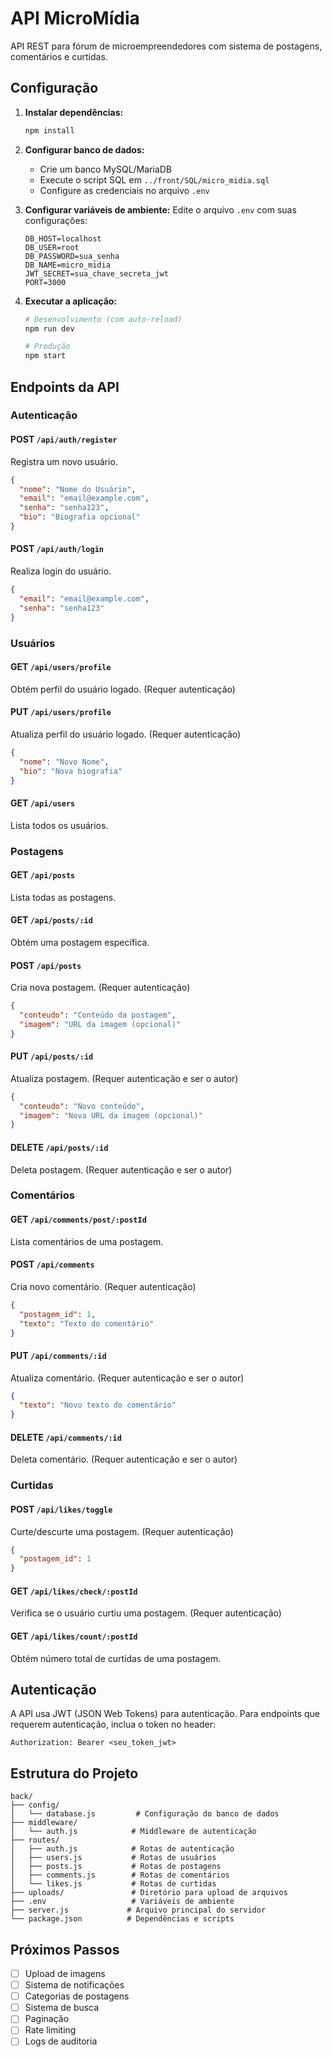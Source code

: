 # API MicroMídia

API REST para fórum de microempreendedores com sistema de postagens, comentários e curtidas.

## Configuração

1. **Instalar dependências:**
   ```bash
   npm install
   ```

2. **Configurar banco de dados:**
   - Crie um banco MySQL/MariaDB
   - Execute o script SQL em `../front/SQL/micro_midia.sql`
   - Configure as credenciais no arquivo `.env`

3. **Configurar variáveis de ambiente:**
   Edite o arquivo `.env` com suas configurações:
   ```
   DB_HOST=localhost
   DB_USER=root
   DB_PASSWORD=sua_senha
   DB_NAME=micro_midia
   JWT_SECRET=sua_chave_secreta_jwt
   PORT=3000
   ```

4. **Executar a aplicação:**
   ```bash
   # Desenvolvimento (com auto-reload)
   npm run dev

   # Produção
   npm start
   ```

## Endpoints da API

### Autenticação

#### POST `/api/auth/register`
Registra um novo usuário.
```json
{
  "nome": "Nome do Usuário",
  "email": "email@example.com",
  "senha": "senha123",
  "bio": "Biografia opcional"
}
```

#### POST `/api/auth/login`
Realiza login do usuário.
```json
{
  "email": "email@example.com",
  "senha": "senha123"
}
```

### Usuários

#### GET `/api/users/profile`
Obtém perfil do usuário logado. (Requer autenticação)

#### PUT `/api/users/profile`
Atualiza perfil do usuário logado. (Requer autenticação)
```json
{
  "nome": "Novo Nome",
  "bio": "Nova biografia"
}
```

#### GET `/api/users`
Lista todos os usuários.

### Postagens

#### GET `/api/posts`
Lista todas as postagens.

#### GET `/api/posts/:id`
Obtém uma postagem específica.

#### POST `/api/posts`
Cria nova postagem. (Requer autenticação)
```json
{
  "conteudo": "Conteúdo da postagem",
  "imagem": "URL da imagem (opcional)"
}
```

#### PUT `/api/posts/:id`
Atualiza postagem. (Requer autenticação e ser o autor)
```json
{
  "conteudo": "Novo conteúdo",
  "imagem": "Nova URL da imagem (opcional)"
}
```

#### DELETE `/api/posts/:id`
Deleta postagem. (Requer autenticação e ser o autor)

### Comentários

#### GET `/api/comments/post/:postId`
Lista comentários de uma postagem.

#### POST `/api/comments`
Cria novo comentário. (Requer autenticação)
```json
{
  "postagem_id": 1,
  "texto": "Texto do comentário"
}
```

#### PUT `/api/comments/:id`
Atualiza comentário. (Requer autenticação e ser o autor)
```json
{
  "texto": "Novo texto do comentário"
}
```

#### DELETE `/api/comments/:id`
Deleta comentário. (Requer autenticação e ser o autor)

### Curtidas

#### POST `/api/likes/toggle`
Curte/descurte uma postagem. (Requer autenticação)
```json
{
  "postagem_id": 1
}
```

#### GET `/api/likes/check/:postId`
Verifica se o usuário curtiu uma postagem. (Requer autenticação)

#### GET `/api/likes/count/:postId`
Obtém número total de curtidas de uma postagem.

## Autenticação

A API usa JWT (JSON Web Tokens) para autenticação. Para endpoints que requerem autenticação, inclua o token no header:

```
Authorization: Bearer <seu_token_jwt>
```

## Estrutura do Projeto

```
back/
├── config/
│   └── database.js         # Configuração do banco de dados
├── middleware/
│   └── auth.js            # Middleware de autenticação
├── routes/
│   ├── auth.js            # Rotas de autenticação
│   ├── users.js           # Rotas de usuários
│   ├── posts.js           # Rotas de postagens
│   ├── comments.js        # Rotas de comentários
│   └── likes.js           # Rotas de curtidas
├── uploads/               # Diretório para upload de arquivos
├── .env                   # Variáveis de ambiente
├── server.js             # Arquivo principal do servidor
└── package.json          # Dependências e scripts
```

## Próximos Passos

- [ ] Upload de imagens
- [ ] Sistema de notificações
- [ ] Categorias de postagens
- [ ] Sistema de busca
- [ ] Paginação
- [ ] Rate limiting
- [ ] Logs de auditoria
